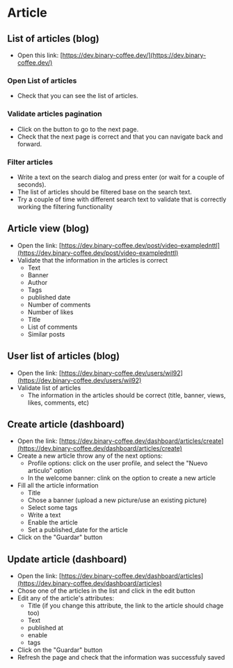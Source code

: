 # Article

## List of articles (blog)

- Open this link: [https://dev.binary-coffee.dev/](https://dev.binary-coffee.dev/)

### Open List of articles

  - Check that you can see the list of articles.

### Validate articles pagination

  - Click on the button to go to the next page.
  - Check that the next page is correct and that you can navigate back and forward.

### Filter articles

  - Write a text on the search dialog and press enter (or wait for a couple of seconds).
  - The list of articles should be filtered base on the search text.
  - Try a couple of time with different search text to validate that is correctly working the filtering functionality

## Article view (blog)

- Open the link: [https://dev.binary-coffee.dev/post/video-examplednttl](https://dev.binary-coffee.dev/post/video-examplednttl)
- Validate that the information in the articles is correct
  - Text
  - Banner
  - Author
  - Tags
  - published date
  - Number of comments
  - Number of likes
  - Title
  - List of comments
  - Similar posts

## User list of articles (blog)

- Open the link: [https://dev.binary-coffee.dev/users/wil92](https://dev.binary-coffee.dev/users/wil92)
- Validate list of articles
  - The information in the articles should be correct (title, banner, views, likes, comments, etc)

## Create article (dashboard)

- Open the link: [https://dev.binary-coffee.dev/dashboard/articles/create](https://dev.binary-coffee.dev/dashboard/articles/create)
- Create a new article throw any of the next options:
  - Profile options: click on the user profile, and select the "Nuevo articulo" option
  - In the welcome banner: clink on the option to create a new article
- Fill all the article information
  - Title
  - Chose a banner (upload a new picture/use an existing picture)
  - Select some tags
  - Write a text
  - Enable the article
  - Set a published_date for the article
- Click on the "Guardar" button

## Update article (dashboard)

- Open the link: [https://dev.binary-coffee.dev/dashboard/articles](https://dev.binary-coffee.dev/dashboard/articles)
- Chose one of the articles in the list and click in the edit button
- Edit any of the article's attributes:
  - Title (if you change this attribute, the link to the article should chage too)
  - Text
  - published at
  - enable
  - tags
- Click on the "Guardar" button
- Refresh the page and check that the information was successfuly saved
